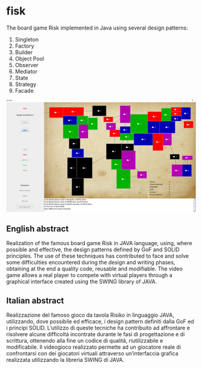 # fisk

The board game Risk implemented in Java using several design patterns:

1. Singleton
2. Factory
3. Builder
4. Object Pool
5. Observer
6. Mediator
7. State
8. Strategy
9. Facade

<img width="800" alt="Risk Board" src="img/board.png">

## English abstract

Realization of the famous board game Risk in JAVA language, using, where
possible and effective, the design patterns defined by GoF and SOLID principles.
The use of these techniques has contributed to face and solve some difficulties
encountered during the design and writing phases, obtaining at the end a quality
code, reusable and modifiable. The video game allows a real player to compete
with virtual players through a graphical interface created using the SWING
library of JAVA.

## Italian abstract

Realizzazione del famoso gioco da tavola Risiko in linguaggio JAVA, utilizzando,
dove possibile ed efficace, i design pattern definiti dalla GoF ed i principi
SOLID. L’utilizzo di queste tecniche ha contribuito ad affrontare e risolvere
alcune difficoltà incontrate durante le fasi di progettazione e di scrittura,
ottenendo alla fine un codice di qualità, riutilizzabile e modificabile. Il
videogioco realizzato permette ad un giocatore reale di confrontarsi con dei
giocatori virtuali attraverso un’interfaccia grafica realizzata utilizzando la
libreria SWING di JAVA.
